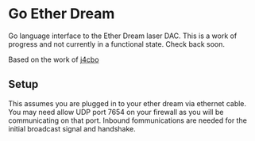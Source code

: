 # Go Ether Dream

Go language interface to the Ether Dream laser DAC. This is a work of progress and not currently in a functional state. Check back soon.

Based on the work of [j4cbo](https://github.com/j4cbo/j4cDAC/)

## Setup

This assumes you are plugged in to your ether dream via ethernet cable. You
may need allow UDP port 7654 on your firewall as you will be communicating 
on that port. Inbound fommunications are needed for the initial broadcast
signal and handshake.
